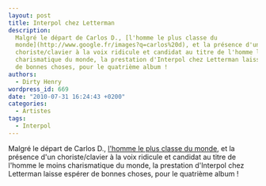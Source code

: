 ```yaml
---
layout: post
title: Interpol chez Letterman
description:
  Malgré le départ de Carlos D., [l'homme le plus classe du
  monde](http://www.google.fr/images?q=carlos%20d), et la présence d'un
  choriste/clavier à la voix ridicule et candidat au titre de l'homme le moins
  charismatique du monde, la prestation d'Interpol chez Letterman laisse espérer
  de bonnes choses, pour le quatrième album !
authors:
  - Dirty Henry
wordpress_id: 669
date: "2010-07-31 16:24:43 +0200"
categories:
  - Artistes
tags:
  - Interpol
---
```


Malgré le départ de Carlos D.,
[l'homme le plus classe du monde](http://www.google.fr/images?q=carlos%20d), et
la présence d'un choriste/clavier à la voix ridicule et candidat au titre de
l'homme le moins charismatique du monde, la prestation d'Interpol chez Letterman
laisse espérer de bonnes choses, pour le quatrième album !

<object width="500" height="306"><param name="movie" value="http://www.youtube.com/v/gU9ZyrSEMS0&amp;hl=fr_FR&amp;fs=1"></param><param name="allowFullScreen" value="true"></param><param name="allowscriptaccess" value="always"></param><embed src="http://www.youtube.com/v/gU9ZyrSEMS0&amp;hl=fr_FR&amp;fs=1" type="application/x-shockwave-flash" allowscriptaccess="always" allowfullscreen="true" width="500" height="306"></embed></object>
